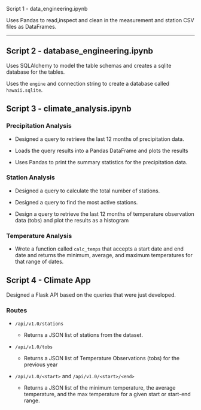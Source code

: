 Script 1 - data_engineering.ipynb

Uses Pandas to read,inspect and clean in the measurement and station CSV files as DataFrames.

- - -

## Script 2 - database_engineering.ipynb

Uses SQLAlchemy to model the table schemas and creates a sqlite database for the tables. 

Uses the `engine` and connection string to create a database called `hawaii.sqlite`.

## Script 3 - climate_analysis.ipynb

### Precipitation Analysis

* Designed a query to retrieve the last 12 months of precipitation data.

* Loads the query results into a Pandas DataFrame and plots the results

* Uses Pandas to print the summary statistics for the precipitation data.

### Station Analysis

* Designed a query to calculate the total number of stations.

* Designed a query to find the most active stations.

* Design a query to retrieve the last 12 months of temperature observation data (tobs) and plot the results as a histogram 


### Temperature Analysis

* Wrote a function called `calc_temps` that accepts a start date and end date  and returns the minimum, average, and maximum temperatures for that range of dates.



## Script 4 - Climate App

Designed a Flask API based on the queries that were just developed.


### Routes


* `/api/v1.0/stations`

  * Returns a JSON list of stations from the dataset.

* `/api/v1.0/tobs`

  * Returns a JSON list of Temperature Observations (tobs) for the previous year

* `/api/v1.0/<start>` and `/api/v1.0/<start>/<end>`

  * Returns a JSON list of the minimum temperature, the average temperature, and the max temperature for a given start or start-end range.

 
